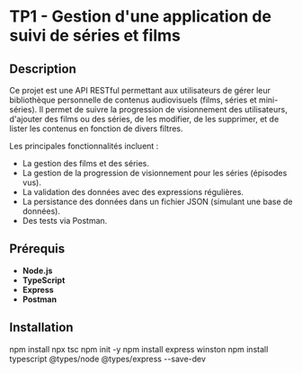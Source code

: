 # **TP1 - Gestion d'une application de suivi de séries et films**

## Description

Ce projet est une API RESTful permettant aux utilisateurs de gérer leur bibliothèque personnelle de contenus audiovisuels (films, séries et mini-séries). Il permet de suivre la progression de visionnement des utilisateurs, d'ajouter des films ou des séries, de les modifier, de les supprimer, et de lister les contenus en fonction de divers filtres.

Les principales fonctionnalités incluent :

- La gestion des films et des séries.
- La gestion de la progression de visionnement pour les séries (épisodes vus).
- La validation des données avec des expressions régulières.
- La persistance des données dans un fichier JSON (simulant une base de données).
- Des tests via Postman.

## Prérequis

- **Node.js** 
- **TypeScript**
- **Express**
- **Postman** 

## Installation

npm install
npx tsc
npm init -y
npm install express winston
npm install typescript @types/node @types/express --save-dev
